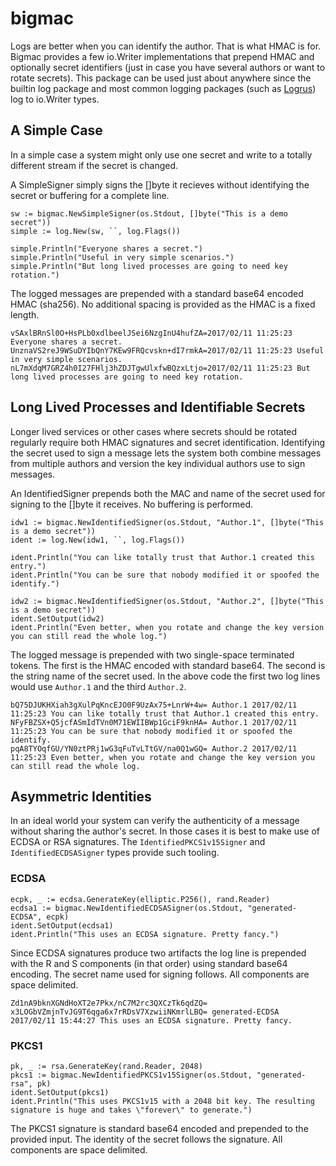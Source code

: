 # bigmac

Logs are better when you can identify the author. That is what HMAC is for. Bigmac provides a few io.Writer implementations that prepend HMAC and optionally secret identifiers (just in case you have several authors or want to rotate secrets). This package can be used just about anywhere since the builtin log package and most common logging packages (such as [Logrus](https://github.com/sirupsen/logrus)) log to io.Writer types.

## A Simple Case

In a simple case a system might only use one secret and write to a totally different stream if the secret is changed.

A SimpleSigner simply signs the []byte it recieves without identifying the secret or buffering for a complete line.

    sw := bigmac.NewSimpleSigner(os.Stdout, []byte("This is a demo secret"))
    simple := log.New(sw, ``, log.Flags())
    
    simple.Println("Everyone shares a secret.")
    simple.Println("Useful in very simple scenarios.")
    simple.Println("But long lived processes are going to need key rotation.")

The logged messages are prepended with a standard base64 encoded HMAC (sha256). No additional spacing is provided as the HMAC is a fixed length.

    vSAxlBRnSl0O+HsPLb0xdlbeelJSei6NzgInU4hufZA=2017/02/11 11:25:23 Everyone shares a secret.
    UnznaVS2reJ9WSuDYIbQnY7KEw9FRQcvskn+dI7rmkA=2017/02/11 11:25:23 Useful in very simple scenarios.
    nL7mXdqM7GRZ4h0I27FHlj3hZDJTgwUlxfwBQzxLtjo=2017/02/11 11:25:23 But long lived processes are going to need key rotation.

## Long Lived Processes and Identifiable Secrets

Longer lived services or other cases where secrets should be rotated regularly require both HMAC signatures and secret identification. Identifying the secret used to sign a message lets the system both combine messages from multiple authors and version the key individual authors use to sign messages.

An IdentifiedSigner prepends both the MAC and name of the secret used for signing to the []byte it receives. No buffering is performed.

    idw1 := bigmac.NewIdentifiedSigner(os.Stdout, "Author.1", []byte("This is a demo secret"))
    ident := log.New(idw1, ``, log.Flags())
    
    ident.Println("You can like totally trust that Author.1 created this entry.")
    ident.Println("You can be sure that nobody modified it or spoofed the identify.")
    
    idw2 := bigmac.NewIdentifiedSigner(os.Stdout, "Author.2", []byte("This is a demo secret"))
    ident.SetOutput(idw2)
    ident.Println("Even better, when you rotate and change the key version you can still read the whole log.")

The logged message is prepended with two single-space terminated tokens. The first is the HMAC encoded with standard base64. The second is the string name of the secret used. In the above code the first two log lines would use ````Author.1```` and the third ````Author.2````.

    bQ75DJUKHXiah3gXulPqKncEJO0F9UzAx75+LnrW+4w= Author.1 2017/02/11 11:25:23 You can like totally trust that Author.1 created this entry.
    NFyFBZSX+Q5jcfASmIdTVn0M71EWIIBWp1GciF9knHA= Author.1 2017/02/11 11:25:23 You can be sure that nobody modified it or spoofed the identify.
    pqA8TYOqfGU/YN0ztPRj1wG3qFuTvLTtGV/na0Q1wGQ= Author.2 2017/02/11 11:25:23 Even better, when you rotate and change the key version you can still read the whole log.

## Asymmetric Identities

In an ideal world your system can verify the authenticity of a message without sharing the author's secret. In those cases it is best to make use of ECDSA or RSA signatures. The ````IdentifiedPKCS1v15Signer```` and ````IdentifiedECDSASigner```` types provide such tooling.

### ECDSA

    ecpk, _ := ecdsa.GenerateKey(elliptic.P256(), rand.Reader)
    ecdsa1 := bigmac.NewIdentifiedECDSASigner(os.Stdout, "generated-ECDSA", ecpk)
    ident.SetOutput(ecdsa1)
    ident.Println("This uses an ECDSA signature. Pretty fancy.")

Since ECDSA signatures produce two artifacts the log line is prepended with the R and S components (in that order) using standard base64 encoding. The secret name used for signing follows. All components are space delimited.

    Zd1nA9bknXGNdHoXT2e7Pkx/nC7M2rc3QXCzTk6qdZQ= x3LOGbVZmjnTvJG9T6qga6x7rRDsV7XzwiiNKmrlLBQ= generated-ECDSA 2017/02/11 15:44:27 This uses an ECDSA signature. Pretty fancy.

### PKCS1

    pk, _ := rsa.GenerateKey(rand.Reader, 2048)
    pkcs1 := bigmac.NewIdentifiedPKCS1v15Signer(os.Stdout, "generated-rsa", pk)
    ident.SetOutput(pkcs1)
    ident.Println("This uses PKCS1v15 with a 2048 bit key. The resulting signature is huge and takes \"forever\" to generate.")

The PKCS1 signature is standard base64 encoded and prepended to the provided input. The identity of the secret follows the signature. All components are space delimited.


